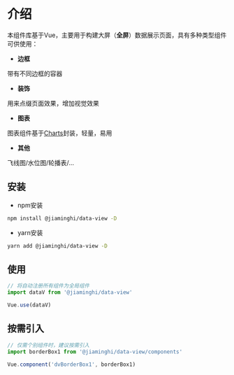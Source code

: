 # 介绍

本组件库基于Vue，主要用于构建大屏（**全屏**）数据展示页面，具有多种类型组件可供使用：

* **边框**

带有不同边框的容器

* **装饰**

用来点缀页面效果，增加视觉效果

* **图表**

图表组件基于[Charts](http://charts.jiaminghi.com)封装，轻量，易用

* **其他**

飞线图/水位图/轮播表/...

## 安装

* npm安装

```sh
npm install @jiaminghi/data-view -D
```

* yarn安装
```sh
yarn add @jiaminghi/data-view -D
```

## 使用

```js
// 将自动注册所有组件为全局组件
import dataV from '@jiaminghi/data-view'

Vue.use(dataV)
```

## 按需引入

```js
// 仅需个别组件时，建议按需引入
import borderBox1 from '@jiaminghi/data-view/components'

Vue.component('dvBorderBox1', borderBox1)
```